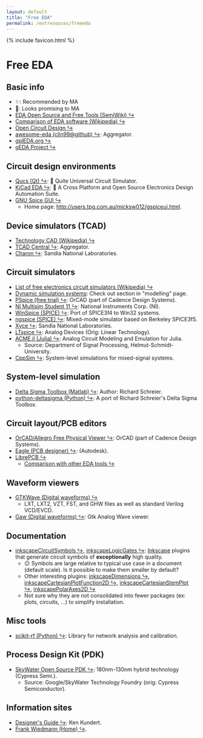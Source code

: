 ```yaml
---
layout: default
title: "Free EDA"
permalink: /extresouces/freeeda
---
```


{% include favicon.html %}

<!-- Reference-style links to make tables & lists more readable -->
[Inkscape]: <https://inkscape.org>
[inkscapeCircuitSymbols]: <https://github.com/fsmMLK/inkscapeCircuitSymbols>
[inkscapeLogicGates]: <https://github.com/fsmMLK/inkscapeLogicGates>
[inkscapeDimensions]: <https://github.com/fsmMLK/inkscapeDimensions>
[inkscapeCartesianPlotFunction2D]: <https://github.com/fsmMLK/inkscapeCartesianPlotFunction2D>
[inkscapeCartesianStemPlot]: <https://github.com/fsmMLK/inkscapeCartesianStemPlot>
[inkscapePolarAxes2D]: <https://github.com/fsmMLK/inkscapePolarAxes2D>


# Free EDA

## Basic info
 - &#x2728;: Recommended by MA
 - &#x1F914;: Looks promising to MA
 - [EDA Open Source and Free Tools (SemiWiki) &#x21AA;](https://semiwiki.com/wikis/industry-wikis/eda-open-source-tools-wiki/)
 - [Comparison of EDA software (Wikipedia) &#x21AA;](https://en.wikipedia.org/wiki/Comparison_of_EDA_software#Free_software)
 - [Open Circuit Design &#x21AA;](http://opencircuitdesign.com/)
 - [awesome-eda (clin99@github) &#x21AA;](https://github.com/clin99/awesome-eda): Aggregator.
 - [gplEDA.org &#x21AA;](http://www.gpleda.org/)
 - [gEDA Project &#x21AA;](http://www.geda-project.org/)

## Circuit design environments
 - [Qucs (Qt) &#x21AA;](http://qucs.sourceforge.net/): &#x1F914; Quite Universal Circuit Simulator.
 - [KiCad EDA &#x21AA;](https://kicad-pcb.org/): &#x1F914; A Cross Platform and Open Source Electronics Design Automation Suite.
 - [GNU Spice GUI &#x21AA;](https://sourceforge.net/projects/gspiceui/)
   - Home page: <http://users.tpg.com.au/micksw012/gspiceui.html>.


## Device simulators (TCAD)
 - [Technology CAD (Wikipedia) &#x21AA;](https://en.wikipedia.org/wiki/Technology_CAD)
 - [TCAD Central &#x21AA;](https://tcadcentral.com/Software.html): Aggregator.
 - [Charon &#x21AA;](https://charon.sandia.gov/): Sandia National Laboratories.

## Circuit simulators
 - [List of free electronics circuit simulators (Wikipedia) &#x21AA;](https://en.wikipedia.org/wiki/List_of_free_electronics_circuit_simulators)
 - [Dynamic simulation systems](/extresouces/modelling#DynamicSim): Check out section in "modelling" page.
 - [PSpice (free trial) &#x21AA;](https://www.orcad.com/pspice-free-trial): OrCAD (part of Cadence Design Systems).
 - [NI Multisim Student 11 &#x21AA;](https://www.ni.com/en-ca/support/downloads/software-products/download.multisim.html): National Instruments Corp. (NI).
 - [WinSpice (SPICE) &#x21AA;](https://www.winspice.co.uk/): Port of SPICE3f4 to Win32 systems.
 - [ngspice (SPICE) &#x21AA;](http://ngspice.sourceforge.net/): Mixed-mode simulator based on Berkeley SPICE3f5.
 - [Xyce &#x21AA;](https://xyce.sandia.gov/): Sandia National Laboratories.
 - [LTspice &#x21AA;](https://www.analog.com/en/design-center/design-tools-and-calculators/ltspice-simulator.html): Analog Devices (Orig: Linear Technology).
 - [ACME.jl (Julia) &#x21AA;](https://github.com/HSU-ANT/ACME.jl): Analog Circuit Modeling and Emulation for Julia.
   - Source: Department of Signal Processing, Helmut-Schmidt-University.
 - [CppSim &#x21AA;](https://www.cppsim.com/): System-level simulations for mixed-signal systems.

## System-level simulation
 - [Delta Sigma Toolbox (Matlab) &#x21AA;](https://www.mathworks.com/matlabcentral/fileexchange/19-delta-sigma-toolbox): Author: Richard Schreier.
 - [python-deltasigma (Python) &#x21AA;](http://www.python-deltasigma.io/): A port of Richard Schreier's Delta Sigma Toolbox.

## Circuit layout/PCB editors
 - [OrCAD/Allegro Free Physical Viewer &#x21AA;](https://www.orcad.com/resources/orcad-downloads): OrCAD (part of Cadence Design Systems).
 - [Eagle (PCB designer) &#x21AA;](https://www.autodesk.com/products/eagle/overview): (Autodesk).
 - [LibrePCB &#x21AA;](https://librepcb.org/)
   - [Comparison with other EDA tools &#x21AA;](https://librepcb.org/compare/)

## Waveform viewers
 - [GTKWave (Digital waveforms) &#x21AA;](http://gtkwave.sourceforge.net/)
   - LXT, LXT2, VZT, FST, and GHW files as well as standard Verilog VCD/EVCD.
 - [Gaw (Digital waveforms) &#x21AA;](http://www.rvq.fr/linux/gaw.php): Gtk Analog Wave viewer.

## Documentation
 - [inkscapeCircuitSymbols &#x21AA;][inkscapeCircuitSymbols], [inkscapeLogicGates &#x21AA;][inkscapeLogicGates]: [Inkscape] plugins that generate circuit symbols of **exceptionally** high quality.
   - &#x1F615; Symbols are large relative to typical use case in a document (default scale). Is it possible to make them smaller by default?
   - Other interesting plugins: [inkscapeDimensions &#x21AA;][inkscapeDimensions], [inkscapeCartesianPlotFunction2D &#x21AA;][inkscapeCartesianPlotFunction2D], [inkscapeCartesianStemPlot &#x21AA;][inkscapeCartesianStemPlot], [inkscapePolarAxes2D &#x21AA;][inkscapePolarAxes2D]
   - Not sure why they are not consolidated into fewer packages (ex: plots, circuits, ...) to simplify installation.

## Misc tools
 - [scikit-rf (Python) &#x21AA;](http://scikit-rf.org/): Library for network analysis and calibration.

## Process Design Kit (PDK)
 - [SkyWater Open Source PDK &#x21AA;](https://github.com/google/skywater-pdk): 180nm-130nm hybrid technology (Cypress Semi.).
   - Source: Google/SkyWater Technology Foundry (orig: Cypress Semiconductor).

## Information sites
 - [Designer's Guide &#x21AA;](https://designers-guide.org/): Ken Kundert.
 - [Frank Wiedmann (Home) &#x21AA;](https://sites.google.com/site/frankwiedmann).

